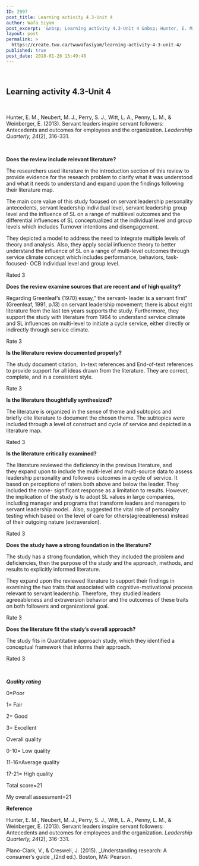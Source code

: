 ```yaml
---
ID: 2997
post_title: Learning activity 4.3-Unit 4
author: Wafa Siyam
post_excerpt: '&nbsp; Learning activity 4.3-Unit 4 &nbsp; Hunter, E. M., Neubert, M. J., Perry, S. J., Witt, L. A., Penny, L. M., &amp; Weinberger, E. (2013). Servant leaders inspire servant followers: Antecedents and outcomes for employees and the organization.&nbsp;Leadership Quarterly, 24(2), 316-331. &nbsp; Does the review include relevant literature? The researchers used literature in the introduction &hellip; <p><a href="https://create.twu.ca/twuwafasiyam/learning-activity-4-3-unit-4/">Continue reading<span> "Learning activity 4.3-Unit 4"</span></a></p>'
layout: post
permalink: >
  https://create.twu.ca/twuwafasiyam/learning-activity-4-3-unit-4/
published: true
post_date: 2018-01-26 15:49:48
---
```

<p>&nbsp;</p>
<h2><strong>Learning activity 4.3-Unit 4</strong></h2>
<p>&nbsp;</p>
<p>Hunter, E. M., Neubert, M. J., Perry, S. J., Witt, L. A., Penny, L. M., &amp; Weinberger, E. (2013). Servant leaders inspire servant followers: Antecedents and outcomes for employees and the organization. <em>Leadership Quarterly, 24</em>(2), 316-331.</p>
<p>&nbsp;</p>
<p><strong>Does the review include relevant literature?</strong></p>
<p>The researchers used literature in the introduction section of this review to provide evidence for the research problem to clarify what it was understood and what it needs to understand and expand upon the findings following their literature map.</p>
<p>The main core value of this study focused on servant leadership personality antecedents, servant leadership individual level, servant leadership group level and the influence of SL on a range of multilevel outcomes and the differential influences of SL conceptualized at the individual level and group levels which includes Turnover intentions and disengagement.</p>
<p>They depicted a model to address the need to integrate multiple levels of theory and analysis. Also, they apply social influence theory to better understand the influence of SL on a range of multi-level outcomes through service climate concept which includes performance, behaviors, task-focused- OCB individual level and group level.</p>
<p>Rated 3</p>
<p><strong>Does the review examine sources that are recent and of high quality?</strong></p>
<p>Regarding Greenleaf&#8217;s (1970) essay,&#8221; the servant- leader is a servant first&#8221; (Greenleaf, 1991, p.13) on servant leadership movement; there is about eight literature from the last ten years supports the study. Furthermore, they support the study with literature from 1964 to understand service climate and SL influences on multi-level to initiate a cycle service, either directly or indirectly through service climate.</p>
<p>Rate 3</p>
<p><strong>Is the literature review documented properly?</strong></p>
<p>The study document citation,  In-text references and End-of-text references to provide support for all ideas drawn from the literature. They are correct, complete, and in a consistent style.</p>
<p>Rate 3</p>
<p><strong>Is the literature thoughtfully synthesized?</strong></p>
<p>The literature is organized in the sense of theme and subtopics and briefly cite literature to document the chosen theme. The subtopics were included through a level of construct and cycle of service and depicted in a literature map.</p>
<p>Rated 3</p>
<p><strong>Is the literature critically examined?</strong></p>
<p>The literature reviewed the deficiency in the previous literature, and they expand upon to include the multi-level and multi-source data to assess leadership personality and followers outcomes in a cycle of service. It based on perceptions of raters both above and below the leader. They included the none- significant response as a limitation to results. However, the implication of the study is to adopt SL values in large companies, including manager and programs that transform leaders and managers to servant leadership model.  Also, suggested the vital role of personality testing which based on the level of care for others(agreeableness) instead of their outgoing nature (extraversion).</p>
<p>Rated 3</p>
<p><strong>Does the study have a strong foundation in the literature?</strong></p>
<p>The study has a strong foundation, which they included the problem and deficiencies, then the purpose of the study and the approach, methods, and results to explicitly informed literature.</p>
<p>They expand upon the reviewed literature to support their findings in examining the two traits that associated with cognitive-motivational process relevant to servant leadership. Therefore,  they studied leaders agreeableness and extraversion behavior and the outcomes of these traits on both followers and organizational goal.</p>
<p>Rate 3</p>
<p><strong>Does the literature fit the study’s overall approach?</strong></p>
<p>The study fits in Quantitative approach study, which they identified a conceptual framework that informs their approach.</p>
<p>Rated 3</p>
<p>&nbsp;</p>
<p><strong><em>Quality rating</em></strong></p>
<p>0=Poor</p>
<p>1= Fair</p>
<p>2= Good</p>
<p>3= Excellent</p>
<p>Overall quality</p>
<p>0-10= Low quality</p>
<p>11-16=Average quality</p>
<p>17-21= High quality</p>
<p>Total score=21</p>
<p>My overall assessment=21</p>
<p><strong>Reference</strong></p>
<p>Hunter, E. M., Neubert, M. J., Perry, S. J., Witt, L. A., Penny, L. M., &amp; Weinberger, E. (2013). Servant leaders inspire servant followers: Antecedents and outcomes for employees and the organization. <em>Leadership Quarterly, 24</em>(2), 316-331.</p>
<p>Plano-Clark, V., &amp; Creswell, J. (2015). _Understanding research: A consumer’s guide _(2nd ed.). Boston, MA: Pearson.</p>
<p>&nbsp;</p>
<p>&nbsp;</p>